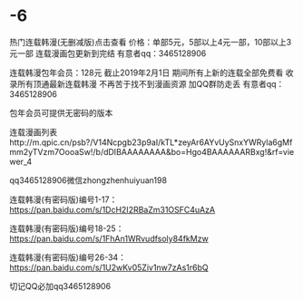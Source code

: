 # -6
热门连载韩漫(无删减版)点击查看
价格：单部5元，5部以上4元一部，10部以上3元一部 连载漫画包更新到完结 有意者qq：3465128906

连载韩漫包年会员：128元 截止2019年2月1日 期间所有上新的连载全部免费看 收录所有顶通最新连载韩漫 不再苦于找不到漫画资源 加QQ群防走丢 有意者qq：3465128906

包年会员可提供无密码的版本


连载漫画列表http://m.qpic.cn/psb?/V14Ncpgb23p9aI/kTL*zeyAr6AYvUySnxYWRyla6gMfmm2yTVzm7OooaSw!/b/dDIBAAAAAAAA&bo=Hgo4BAAAAAARBxg!&rf=viewer_4

qq3465128906微信zhongzhenhuiyuan198

连载韩漫(有密码版)编号1-17：https://pan.baidu.com/s/1DcH2I2RBaZm31OSFC4uAzA

连载韩漫(有密码版)编号18-25：https://pan.baidu.com/s/1FhAn1WRvudfsoly84fkMzw

连载韩漫(有密码版)编号26-34：https://pan.baidu.com/s/1U2wKv05Ziv1nw7zAs1r6bQ


切记QQ必加qq3465128906
